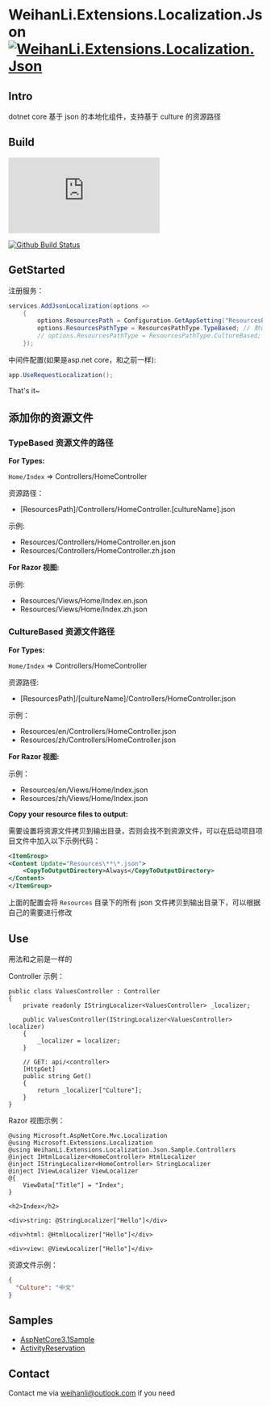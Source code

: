 # WeihanLi.Extensions.Localization.Json [![WeihanLi.Extensions.Localization.Json](https://img.shields.io/nuget/v/WeihanLi.Extensions.Localization.Json.svg)](https://www.nuget.org/packages/WeihanLi.Extensions.Localization.Json/)

## Intro

dotnet core 基于 json 的本地化组件，支持基于 culture 的资源路径

## Build

[![AzureDevOps Build Status](https://weihanli.visualstudio.com/Pipelines/_apis/build/status/WeihanLi.WeihanLi.Extensions.Localization.Json?branchName=dev)](https://weihanli.visualstudio.com/Pipelines/_build/latest?definitionId=25&branchName=dev)

[![Github Build Status](https://github.com/WeihanLi/WeihanLi.Npoi/workflows/dotnetcore/badge.svg?branch=dev)](https://github.com/WeihanLi/WeihanLi.Npoi/actions?query=workflow%3Adotnetcore+branch%3Adev)

## GetStarted

注册服务：

``` csharp
services.AddJsonLocalization(options =>
    {
        options.ResourcesPath = Configuration.GetAppSetting("ResourcesPath");
        options.ResourcesPathType = ResourcesPathType.TypeBased; // 默认方式和微软找资源的方式类似
        // options.ResourcesPathType = ResourcesPathType.CultureBased; // 在对应的 culture 子目录下寻找资源文件，可以参考后面的示例
    });
```

中间件配置(如果是asp.net core，和之前一样):

``` csharp
app.UseRequestLocalization();
```

That's it~

## 添加你的资源文件

### TypeBased 资源文件的路径

**For Types:**

`Home/Index` => Controllers/HomeController

资源路径：

- [ResourcesPath]/Controllers/HomeController.[cultureName].json

示例:

- Resources/Controllers/HomeController.en.json
- Resources/Controllers/HomeController.zh.json

**For Razor 视图:**

示例:

- Resources/Views/Home/Index.en.json
- Resources/Views/Home/Index.zh.json

### CultureBased 资源文件路径

**For Types:**

`Home/Index` => Controllers/HomeController

资源路径:

- [ResourcesPath]/[cultureName]/Controllers/HomeController.json

示例：

- Resources/en/Controllers/HomeController.json
- Resources/zh/Controllers/HomeController.json

**For Razor 视图:**

示例：

- Resources/en/Views/Home/Index.json
- Resources/zh/Views/Home/Index.json

**Copy your resource files to output:**

需要设置将资源文件拷贝到输出目录，否则会找不到资源文件，可以在启动项目项目文件中加入以下示例代码：

``` xml
<ItemGroup>
<Content Update="Resources\**\*.json">
    <CopyToOutputDirectory>Always</CopyToOutputDirectory>
</Content>
</ItemGroup>
```

上面的配置会将 `Resources` 目录下的所有 json 文件拷贝到输出目录下，可以根据自己的需要进行修改

## Use

用法和之前是一样的

Controller 示例：

``` chsarp
public class ValuesController : Controller
{
    private readonly IStringLocalizer<ValuesController> _localizer;

    public ValuesController(IStringLocalizer<ValuesController> localizer)
    {
        _localizer = localizer;
    }

    // GET: api/<controller>
    [HttpGet]
    public string Get()
    {
        return _localizer["Culture"];
    }
}
```

Razor 视图示例：

``` razor
@using Microsoft.AspNetCore.Mvc.Localization
@using Microsoft.Extensions.Localization
@using WeihanLi.Extensions.Localization.Json.Sample.Controllers
@inject IHtmlLocalizer<HomeController> HtmlLocalizer
@inject IStringLocalizer<HomeController> StringLocalizer
@inject IViewLocalizer ViewLocalizer
@{
    ViewData["Title"] = "Index";
}

<h2>Index</h2>

<div>string: @StringLocalizer["Hello"]</div>

<div>html: @HtmlLocalizer["Hello"]</div>

<div>view: @ViewLocalizer["Hello"]</div>
```

资源文件示例：

``` json
{
  "Culture": "中文"
}
```

## Samples

- [AspNetCore3.1Sample](https://github.com/WeihanLi/WeihanLi.Extensions.Localization.Json/tree/dev/samples/WeihanLi.Extensions.Localization.Json.Sample)
- [ActivityReservation](https://github.com/WeihanLi/ActivityReservation)

## Contact

Contact me via <weihanli@outlook.com> if you need
